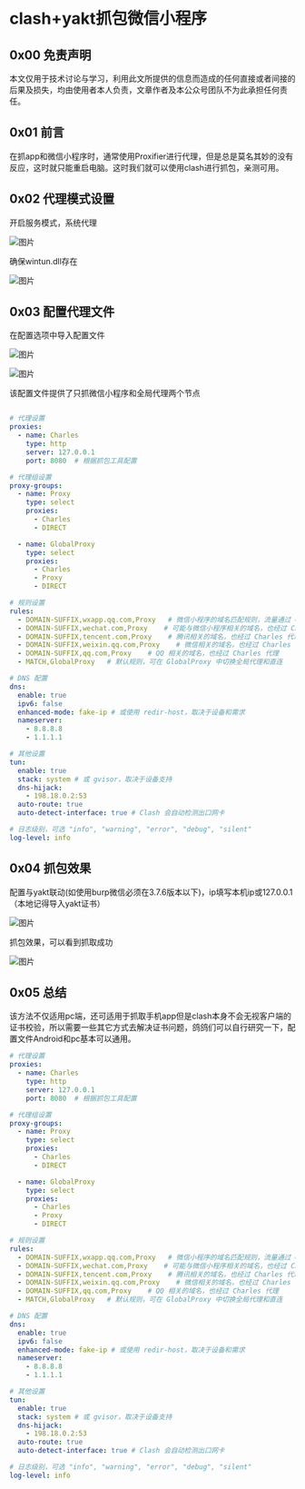 # clash+yakt抓包微信小程序

## **0x00** 免责声明

本文仅用于技术讨论与学习，利用此文所提供的信息而造成的任何直接或者间接的后果及损失，均由使用者本人负责，文章作者及本公众号团队不为此承担任何责任。

## 0x01 前言

在抓app和微信小程序时，通常使用Proxifier进行代理，但是总是莫名其妙的没有反应，这时就只能重启电脑。这时我们就可以使用clash进行抓包，亲测可用。

## 0x02 代理模式设置

开启服务模式，系统代理

![图片](./clash+yakt抓包微信小程序.assets/640-1714155839744-515.webp)

确保wintun.dll存在

![图片](./clash+yakt抓包微信小程序.assets/640-1714155839744-516.webp)

## 0x03 配置代理文件

在配置选项中导入配置文件

![图片](./clash+yakt抓包微信小程序.assets/640-1714155839744-517.webp)

![图片](./clash+yakt抓包微信小程序.assets/640-1714155839744-518.webp)

该配置文件提供了只抓微信小程序和全局代理两个节点

```yaml

# 代理设置
proxies:
  - name: Charles
    type: http
    server: 127.0.0.1
    port: 8080  # 根据抓包工具配置

# 代理组设置
proxy-groups:
  - name: Proxy
    type: select
    proxies:
      - Charles
      - DIRECT

  - name: GlobalProxy
    type: select
    proxies:
      - Charles
      - Proxy
      - DIRECT

# 规则设置
rules:
  - DOMAIN-SUFFIX,wxapp.qq.com,Proxy   # 微信小程序的域名匹配规则，流量通过 Charles 代理
  - DOMAIN-SUFFIX,wechat.com,Proxy    # 可能与微信小程序相关的域名，也经过 Charles 代理
  - DOMAIN-SUFFIX,tencent.com,Proxy    # 腾讯相关的域名，也经过 Charles 代理
  - DOMAIN-SUFFIX,weixin.qq.com,Proxy    # 微信相关的域名，也经过 Charles 代理
  - DOMAIN-SUFFIX,qq.com,Proxy    # QQ 相关的域名，也经过 Charles 代理
  - MATCH,GlobalProxy   # 默认规则，可在 GlobalProxy 中切换全局代理和直连

# DNS 配置
dns:
  enable: true
  ipv6: false
  enhanced-mode: fake-ip # 或使用 redir-host，取决于设备和需求
  nameserver:
    - 8.8.8.8
    - 1.1.1.1

# 其他设置
tun:
  enable: true
  stack: system # 或 gvisor，取决于设备支持
  dns-hijack:
    - 198.18.0.2:53
  auto-route: true
  auto-detect-interface: true # Clash 会自动检测出口网卡

# 日志级别，可选 "info", "warning", "error", "debug", "silent"
log-level: info
```



## 0x04 抓包效果

配置与yakt联动(如使用burp微信必须在3.7.6版本以下)，ip填写本机ip或127.0.0.1（本地记得导入yakt证书）

![图片](./clash+yakt抓包微信小程序.assets/640-1714155839744-519.webp)

抓包效果，可以看到抓取成功

![图片](./clash+yakt抓包微信小程序.assets/640-1714155839744-520.webp)

## 0x05 总结

  该方法不仅适用pc端，还可适用于抓取手机app但是clash本身不会无视客户端的证书校验，所以需要一些其它方式去解决证书问题，鸽鸽们可以自行研究一下，配置文件Android和pc基本可以通用。

```yaml
# 代理设置
proxies:
  - name: Charles
    type: http
    server: 127.0.0.1
    port: 8080  # 根据抓包工具配置

# 代理组设置
proxy-groups:
  - name: Proxy
    type: select
    proxies:
      - Charles
      - DIRECT

  - name: GlobalProxy
    type: select
    proxies:
      - Charles
      - Proxy
      - DIRECT

# 规则设置
rules:
  - DOMAIN-SUFFIX,wxapp.qq.com,Proxy   # 微信小程序的域名匹配规则，流量通过 Charles 代理
  - DOMAIN-SUFFIX,wechat.com,Proxy    # 可能与微信小程序相关的域名，也经过 Charles 代理
  - DOMAIN-SUFFIX,tencent.com,Proxy    # 腾讯相关的域名，也经过 Charles 代理
  - DOMAIN-SUFFIX,weixin.qq.com,Proxy    # 微信相关的域名，也经过 Charles 代理
  - DOMAIN-SUFFIX,qq.com,Proxy    # QQ 相关的域名，也经过 Charles 代理
  - MATCH,GlobalProxy   # 默认规则，可在 GlobalProxy 中切换全局代理和直连

# DNS 配置
dns:
  enable: true
  ipv6: false
  enhanced-mode: fake-ip # 或使用 redir-host，取决于设备和需求
  nameserver:
    - 8.8.8.8
    - 1.1.1.1

# 其他设置
tun:
  enable: true
  stack: system # 或 gvisor，取决于设备支持
  dns-hijack:
    - 198.18.0.2:53
  auto-route: true
  auto-detect-interface: true # Clash 会自动检测出口网卡

# 日志级别，可选 "info", "warning", "error", "debug", "silent"
log-level: info
```